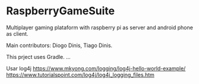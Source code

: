 # RaspberryGameSuite
Multiplayer gaming plataform with raspberry pi as server and android phone as client. 

Main contributors: Diogo Dinis, Tiago Dinis.

This prject uses Gradle.
...

Usar log4j
https://www.mkyong.com/logging/log4j-hello-world-example/
https://www.tutorialspoint.com/log4j/log4j_logging_files.htm

